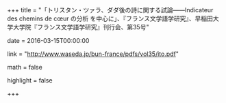 +++
title = "「トリスタン・ツァラ、ダダ後の詩に関する試論――Indicateur des chemins de cœur の分析 を中心に」、『フランス文学語学研究』、早稲田大学大学院『フランス文学語学研究』刊行会、第35号"

date = 2016-03-15T00:00:00

link = "http://www.waseda.jp/bun-france/pdfs/vol35/ito.pdf"

math = false

highlight = false

+++

